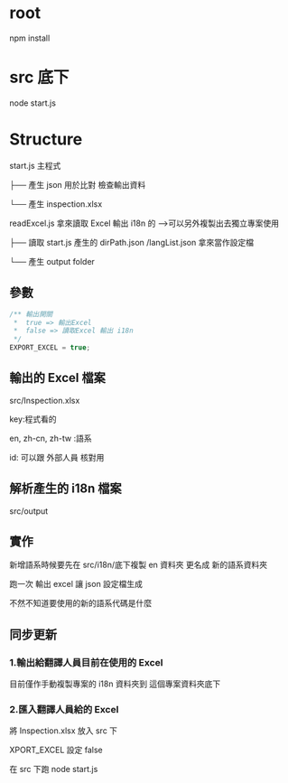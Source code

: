 # root

npm install

# src 底下

node start.js

# Structure

start.js 主程式

├── 產生 json 用於比對 檢查輸出資料

└── 產生 inspection.xlsx

readExcel.js 拿來讀取 Excel 輸出 i18n 的 -->可以另外複製出去獨立專案使用

├── 讀取 start.js 產生的 dirPath.json /langList.json 拿來當作設定檔

└── 產生 output folder

## 參數

```js
/** 輸出開關
 *  true => 輸出Excel
 *  false => 讀取Excel 輸出 i18n
 */
EXPORT_EXCEL = true;
```

## 輸出的 Excel 檔案

src/Inspection.xlsx

key:程式看的

en, zh-cn, zh-tw :語系

id: 可以跟 外部人員 核對用

## 解析產生的 i18n 檔案

src/output

## 實作

新增語系時候要先在 src/i18n/底下複製 en 資料夾 更名成 新的語系資料夾

跑一次 輸出 excel 讓 json 設定檔生成

不然不知道要使用的新的語系代碼是什麼

## 同步更新

### 1.輸出給翻譯人員目前在使用的 Excel

目前僅作手動複製專案的 i18n 資料夾到 這個專案資料夾底下

### 2.匯入翻譯人員給的 Excel

將 Inspection.xlsx 放入 src 下

XPORT_EXCEL 設定 false

在 src 下跑 node start.js
